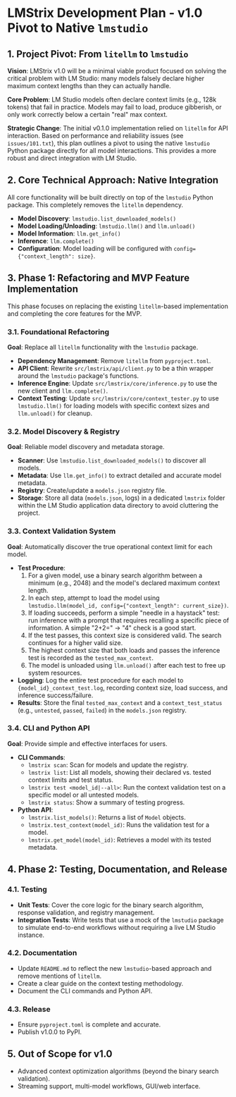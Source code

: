 # LMStrix Development Plan - v1.0 Pivot to Native `lmstudio`

## 1. Project Pivot: From `litellm` to `lmstudio`

**Vision**: LMStrix v1.0 will be a minimal viable product focused on solving the critical problem with LM Studio: many models falsely declare higher maximum context lengths than they can actually handle.

**Core Problem**: LM Studio models often declare context limits (e.g., 128k tokens) that fail in practice. Models may fail to load, produce gibberish, or only work correctly below a certain "real" max context.

**Strategic Change**: The initial v0.1.0 implementation relied on `litellm` for API interaction. Based on performance and reliability issues (see `issues/101.txt`), this plan outlines a pivot to using the native `lmstudio` Python package directly for all model interactions. This provides a more robust and direct integration with LM Studio.

## 2. Core Technical Approach: Native Integration

All core functionality will be built directly on top of the `lmstudio` Python package. This completely removes the `litellm` dependency.

- **Model Discovery**: `lmstudio.list_downloaded_models()`
- **Model Loading/Unloading**: `lmstudio.llm()` and `llm.unload()`
- **Model Information**: `llm.get_info()`
- **Inference**: `llm.complete()`
- **Configuration**: Model loading will be configured with `config={"context_length": size}`.

## 3. Phase 1: Refactoring and MVP Feature Implementation

This phase focuses on replacing the existing `litellm`-based implementation and completing the core features for the MVP.

### 3.1. Foundational Refactoring
**Goal**: Replace all `litellm` functionality with the `lmstudio` package.

- **Dependency Management**: Remove `litellm` from `pyproject.toml`.
- **API Client**: Rewrite `src/lmstrix/api/client.py` to be a thin wrapper around the `lmstudio` package's functions.
- **Inference Engine**: Update `src/lmstrix/core/inference.py` to use the new client and `llm.complete()`.
- **Context Testing**: Update `src/lmstrix/core/context_tester.py` to use `lmstudio.llm()` for loading models with specific context sizes and `llm.unload()` for cleanup.

### 3.2. Model Discovery & Registry
**Goal**: Reliable model discovery and metadata storage.

- **Scanner**: Use `lmstudio.list_downloaded_models()` to discover all models.
- **Metadata**: Use `llm.get_info()` to extract detailed and accurate model metadata.
- **Registry**: Create/update a `models.json` registry file.
- **Storage**: Store all data (`models.json`, logs) in a dedicated `lmstrix` folder within the LM Studio application data directory to avoid cluttering the project.

### 3.3. Context Validation System
**Goal**: Automatically discover the true operational context limit for each model.

- **Test Procedure**:
    1. For a given model, use a binary search algorithm between a minimum (e.g., 2048) and the model's declared maximum context length.
    2. In each step, attempt to load the model using `lmstudio.llm(model_id, config={"context_length": current_size})`.
    3. If loading succeeds, perform a simple "needle in a haystack" test: run inference with a prompt that requires recalling a specific piece of information. A simple "2+2=" -> "4" check is a good start.
    4. If the test passes, this context size is considered valid. The search continues for a higher valid size.
    5. The highest context size that both loads and passes the inference test is recorded as the `tested_max_context`.
    6. The model is unloaded using `llm.unload()` after each test to free up system resources.
- **Logging**: Log the entire test procedure for each model to `{model_id}_context_test.log`, recording context size, load success, and inference success/failure.
- **Results**: Store the final `tested_max_context` and a `context_test_status` (e.g., `untested`, `passed`, `failed`) in the `models.json` registry.

### 3.4. CLI and Python API
**Goal**: Provide simple and effective interfaces for users.

- **CLI Commands**:
    - `lmstrix scan`: Scan for models and update the registry.
    - `lmstrix list`: List all models, showing their declared vs. tested context limits and test status.
    - `lmstrix test <model_id|--all>`: Run the context validation test on a specific model or all untested models.
    - `lmstrix status`: Show a summary of testing progress.
- **Python API**:
    - `lmstrix.list_models()`: Returns a list of `Model` objects.
    - `lmstrix.test_context(model_id)`: Runs the validation test for a model.
    - `lmstrix.get_model(model_id)`: Retrieves a model with its tested metadata.

## 4. Phase 2: Testing, Documentation, and Release

### 4.1. Testing
- **Unit Tests**: Cover the core logic for the binary search algorithm, response validation, and registry management.
- **Integration Tests**: Write tests that use a mock of the `lmstudio` package to simulate end-to-end workflows without requiring a live LM Studio instance.

### 4.2. Documentation
- Update `README.md` to reflect the new `lmstudio`-based approach and remove mentions of `litellm`.
- Create a clear guide on the context testing methodology.
- Document the CLI commands and Python API.

### 4.3. Release
- Ensure `pyproject.toml` is complete and accurate.
- Publish v1.0.0 to PyPI.

## 5. Out of Scope for v1.0

- Advanced context optimization algorithms (beyond the binary search validation).
- Streaming support, multi-model workflows, GUI/web interface.
